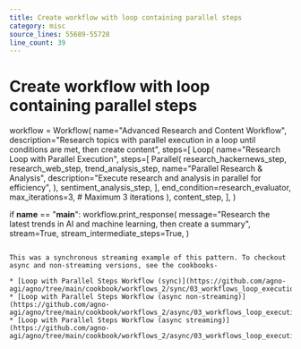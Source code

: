 ```yaml
---
title: Create workflow with loop containing parallel steps
category: misc
source_lines: 55689-55728
line_count: 39
---
```


# Create workflow with loop containing parallel steps
workflow = Workflow(
    name="Advanced Research and Content Workflow",
    description="Research topics with parallel execution in a loop until conditions are met, then create content",
    steps=[
        Loop(
            name="Research Loop with Parallel Execution",
            steps=[
                Parallel(
                    research_hackernews_step,
                    research_web_step,
                    trend_analysis_step,
                    name="Parallel Research & Analysis",
                    description="Execute research and analysis in parallel for efficiency",
                ),
                sentiment_analysis_step,
            ],
            end_condition=research_evaluator,
            max_iterations=3,  # Maximum 3 iterations
        ),
        content_step,
    ],
)

if __name__ == "__main__":
    workflow.print_response(
        message="Research the latest trends in AI and machine learning, then create a summary",
        stream=True,
        stream_intermediate_steps=True,
    )
```

This was a synchronous streaming example of this pattern. To checkout async and non-streaming versions, see the cookbooks-

* [Loop with Parallel Steps Workflow (sync)](https://github.com/agno-agi/agno/tree/main/cookbook/workflows_2/sync/03_workflows_loop_execution/loop_with_parallel_steps.py)
* [Loop with Parallel Steps Workflow (async non-streaming)](https://github.com/agno-agi/agno/tree/main/cookbook/workflows_2/async/03_workflows_loop_execution/loop_with_parallel_steps.py)
* [Loop with Parallel Steps Workflow (async streaming)](https://github.com/agno-agi/agno/tree/main/cookbook/workflows_2/async/03_workflows_loop_execution/loop_with_parallel_steps_stream.py)



